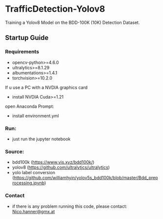 # TrafficDetection-Yolov8
Training a Yolov8 Model on the BDD-100K (10K) Detection Dataset.

## Startup Guide
### Requirements

- opencv-python>=4.6.0
- ultralytics>=8.1.29
- albumentations>=1.4.1
- torchvision>=10.2.0

If u use a PC with a NVDIA graphics card 
- install NVDIA Cuda>=1.21

open Anaconda Prompt:
- install environment.yml

### Run:
- just run the jupyter notebook

### Source:
- bdd100k (https://www.vis.xyz/bdd100k/)
- yolov8 (https://github.com/ultralytics/ultralytics)
- yolo label conversion (https://github.com/williamhyin/yolov5s_bdd100k/blob/master/Bdd_preprocessing.ipynb)

### Contact
- if there is any problem running this code, please contact: Nico.hanner@gmx.at


